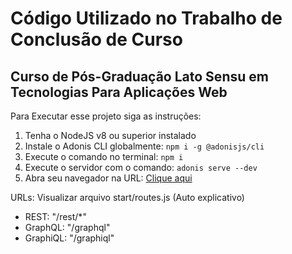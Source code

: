 # Código Utilizado no Trabalho de Conclusão de Curso
## Curso de Pós-Graduação Lato Sensu em Tecnologias Para Aplicações Web


Para Executar esse projeto siga as instruções:
1. Tenha o NodeJS v8 ou superior instalado
2. Instale o Adonis CLI globalmente: ```npm i -g @adonisjs/cli ```
3. Execute o comando no terminal: ```npm i```
4. Execute o servidor com o comando: ```adonis serve --dev ```
5. Abra seu navegador na URL: [Clique aqui](http://127.0.0.1:3333/rest/quadros)

URLs: Visualizar arquivo start/routes.js (Auto explicativo)
 - REST: "/rest/*"
 - GraphQL: "/graphql"
 - GraphiQL: "/graphiql"
